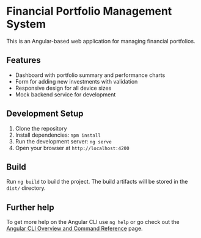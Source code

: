 # Financial Portfolio Management System

This is an Angular-based web application for managing financial portfolios.

## Features

- Dashboard with portfolio summary and performance charts
- Form for adding new investments with validation
- Responsive design for all device sizes
- Mock backend service for development

## Development Setup

1. Clone the repository
2. Install dependencies: `npm install`
3. Run the development server: `ng serve`
4. Open your browser at `http://localhost:4200`

## Build

Run `ng build` to build the project. The build artifacts will be stored in the `dist/` directory.


## Further help

To get more help on the Angular CLI use `ng help` or go check out the [Angular CLI Overview and Command Reference](https://angular.io/cli) page.
